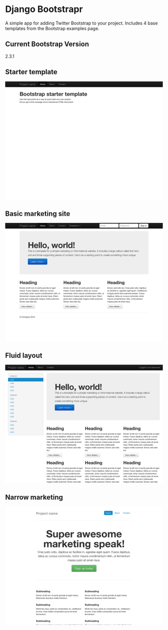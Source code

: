 # Django Bootstrapr

A simple app for adding Twitter Bootstrap to your project. Includes 4 base templates from the Bootstrap examples page.

## Current Bootstrap Version
2.3.1

## Starter template
![Starter template](example/example/static/img/bootstrap-example-starter.png)

## Basic marketing site
![Basic marketing site](example/example/static/img/bootstrap-example-marketing.png)

## Fluid layout
![Fluid layout](example/example/static/img/bootstrap-example-fluid.png)

## Narrow marketing
![Narrow marketing](example/example/static/img/bootstrap-example-marketing-narrow.png)